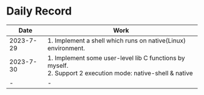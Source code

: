 # Daily Record

|Date|Work|
|-|-|
|2023-7-29| 1. Implement a shell which runs on native(Linux) environment. | 
|2023-7-30| 1. Implement some user-level lib C functions by myself. <br> 2. Support 2 execution mode: native-shell & native | 
|-|-|































